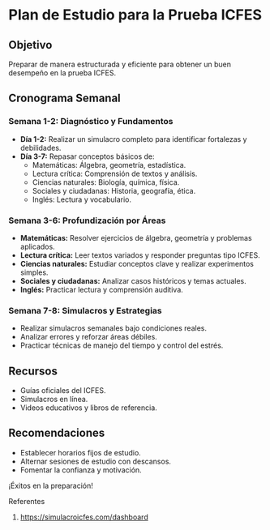 # Plan de Estudio para la Prueba ICFES

## Objetivo
Preparar de manera estructurada y eficiente para obtener un buen desempeño en la prueba ICFES.

## Cronograma Semanal
### Semana 1-2: Diagnóstico y Fundamentos
- **Día 1-2:** Realizar un simulacro completo para identificar fortalezas y debilidades.  
- **Día 3-7:** Repasar conceptos básicos de:
    - Matemáticas: Álgebra, geometría, estadística.
    - Lectura crítica: Comprensión de textos y análisis.
    - Ciencias naturales: Biología, química, física.
    - Sociales y ciudadanas: Historia, geografía, ética.
    - Inglés: Lectura y vocabulario.

### Semana 3-6: Profundización por Áreas
- **Matemáticas:** Resolver ejercicios de álgebra, geometría y problemas aplicados.  
- **Lectura crítica:** Leer textos variados y responder preguntas tipo ICFES.  
- **Ciencias naturales:** Estudiar conceptos clave y realizar experimentos simples.  
- **Sociales y ciudadanas:** Analizar casos históricos y temas actuales.  
- **Inglés:** Practicar lectura y comprensión auditiva.

### Semana 7-8: Simulacros y Estrategias
- Realizar simulacros semanales bajo condiciones reales.  
- Analizar errores y reforzar áreas débiles.  
- Practicar técnicas de manejo del tiempo y control del estrés.

## Recursos
- Guías oficiales del ICFES.  
- Simulacros en línea.  
- Videos educativos y libros de referencia.  

## Recomendaciones
- Establecer horarios fijos de estudio.  
- Alternar sesiones de estudio con descansos.  
- Fomentar la confianza y motivación.  

¡Éxitos en la preparación!   

Referentes  

1. https://simulacroicfes.com/dashboard